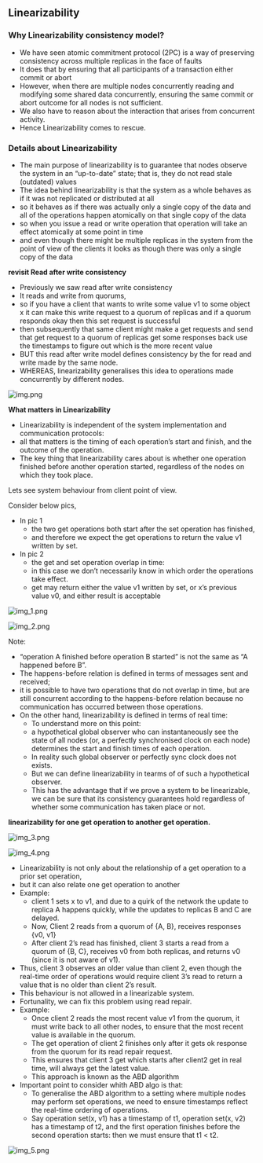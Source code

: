 ## Linearizability

### Why Linearizability consistency model?

- We have seen atomic commitment protocol (2PC) is a way of preserving consistency across multiple replicas in the face
  of faults
- It does that by ensuring that all participants of a transaction either commit or abort
- However, when there are multiple nodes concurrently reading and modifying some shared data concurrently, ensuring the
  same commit or abort outcome for all nodes is not sufficient.
- We also have to reason about the interaction that arises from concurrent activity.
- Hence Linearizability comes to rescue.

### Details about Linearizability

- The main purpose of linearizability is to guarantee that nodes observe the system in an “up-to-date” state; that is,
  they do not read stale (outdated) values
- The idea behind linearizability is that the system as a whole behaves as if it was not replicated or distributed at
  all
- so it behaves as if there was actually only a single copy of the data and all of the operations happen atomically on
  that single copy of the data
- so when you issue a read or write operation that operation will take an effect atomically at some point in time
- and even though there might be multiple replicas in the system from the point of view of the clients it looks as
  though there was only a single copy of the data

**revisit Read after write consistency**

- Previously we saw read after write consistency
- It reads and write from quorums,
- so if you have a client that wants to write some value v1 to some object x it can make this write request to a quorum
  of replicas and if a quorum responds okay then this set request is successful
- then subsequently that same client might make a get requests and send that get request to a quorum of replicas get
  some responses back use the timestamps to figure out which is the more recent value
- BUT this read after write model defines consistency by the for read and write made by the same node.
- WHEREAS, linearizability generalises this idea to operations made concurrently by different nodes.

![img.png](pics/sdgertyetyrh.png)

**What matters in Linearizability**

- Linearizability is independent of the system implementation and communication protocols:
- all that matters is the timing of each operation’s start and finish, and the outcome of the operation.
- The key thing that linearizability cares about is whether one operation finished before another operation started,
  regardless of the nodes on which they took place.

Lets see system behaviour from client point of view.

Consider below pics,

- In pic 1
  - the two get operations both start after the set operation has finished,
  - and therefore we expect the get operations to return the value v1 written by set.
- In pic 2
  - the get and set operation overlap in time:
  - in this case we don’t necessarily know in which order the operations take effect.
  - get may return either the value v1 written by set, or x’s previous value v0, and either result is acceptable

![img_1.png](pics/yuiutyhg.png)

![img_2.png](pics/vhgdhrttr4.png)

Note:

- “operation A finished before operation B started” is not the same as “A happened before B”.
- The happens-before relation is defined in terms of messages sent and received;
- it is possible to have two operations that do not overlap in time, but are still concurrent according to the
  happens-before relation because no communication has occurred between those operations.
- On the other hand, linearizability is defined in terms of real time:
  - To understand more on this point:
  - a hypothetical global observer who can instantaneously see the state of all nodes (or, a perfectly synchronised
    clock on each node) determines the start and finish times of each operation.
  - In reality such global observer or perfectly sync clock does not exists.
  - But we can define linearizability in tearms of of such a hypothetical observer.
  - This has the advantage that if we prove a system to be linearizable, we can be sure that its consistency guarantees
    hold regardless of whether some communication has taken place or not.

**linearizability for one get operation to another get operation.**

![img_3.png](pics/rtgfdthy.png)

![img_4.png](pics/56756rygt.png)

- Linearizability is not only about the relationship of a get operation to a prior set operation,
- but it can also relate one get operation to another
- Example:
  - client 1 sets x to v1, and due to a quirk of the network the update to replica A happens quickly, while the updates
    to replicas B and C are delayed.
  - Now, Client 2 reads from a quorum of {A, B}, receives responses {v0, v1}
  - After client 2’s read has finished, client 3 starts a read from a quorum of {B, C}, receives v0 from both replicas,
    and returns v0 (since it is not aware of v1).
- Thus, client 3 observes an older value than client 2, even though the real-time order of operations would require
  client 3’s read to return a value that is no older than client 2’s result.
- This behaviour is not allowed in a linearizable system.
- Fortunality, we can fix this problem using read repair.
- Example:
  - Once client 2 reads the most recent value v1 from the quorum, it must write back to all other nodes, to ensure that
    the most recent value is available in the quorum.
  - The get operation of client 2 finishes only after it gets ok response from the quorum for its read repair request.
  - This ensures that client 3 get which starts after client2 get in real time, will always get the latest value.
  - This approach is known as the ABD algorithm
- Important point to consider whith ABD algo is that:
  - To generalise the ABD algorithm to a setting where multiple nodes may perform set operations, we need to ensure
    timestamps reflect the real-time ordering of operations.
  - Say operation set(x, v1) has a timestamp of t1, operation set(x, v2) has a timestamp of t2, and the first operation
    finishes before the second operation starts: then we must ensure that t1 < t2.

![img_5.png](pics/dfsgtdr.png)

